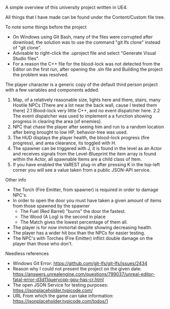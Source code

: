 A simple overview of this university project written in UE4.

All things that I have made can be found under the Content/Custom file tree.

To note some things before the project
* On Windows using Git Bash, many of the files were corrupted after download, the solution was to use the command "git lfs clone" instead of "git clone".
* Advisable to right-click the .uproject file and select "Generate Visual Studio files".
* For a reason the C++ file for the blood-lock was not detected from the Editor on the first run, after opening the .sln file and Building the project the problem was resolved.
	

The player character is a generic copy of the default third person project with a few variables and components added.

1. Map, of a relatively reasonable size, lights here and there, stairs, many Hostile NPCs (There are a lot near the back wall, cause I tested them there)
2.1 Blood-lock very little C++, and no event dispatcher here.
2.2 The event dispatcher was used to implement a a function showing progress in clearing the area (of enemies).
3. NPC that chase the player after seeing him and run to a random location after being brought to low HP, behavior-tree was used.
4. The HUD displays the player health, the blood-lock progress (fire progress), and area clearance, its toggled with H. 
5. The spawner can be triggered with J, it is found in the level as an Actor and receives signals from the Level-Blueprint
	the item array is found within the Actor, all spawnable Items are a child class of Item.
6. If you have enabled the VaREST plug-in after pressing K in the top-left corner you will see a value taken from a public JSON-API service.

Other info
* The Torch (Fire Emitter, from spawner) is required in order to damage NPC's.
* In order to open the door you must have taken a given amount of items from those spawned by the spawner
	* The Fuel (Red Barrel) "burns" the door the fastest.
	* The Wood (A Log) is the second in place
	* The Match gives the lowest percentage of them all.
* The player is for now immortal despite showing decreasing health.
* The player has a wider hit box than the NPCs for easier testing.
* The NPC's with Torches (Fire Emitter) inflict double damage on the player than those who don't.
	
Needless references
* Windows Git Error:	https://github.com/git-lfs/git-lfs/issues/2434
* Reason why I could not present the project on the given date:	https://answers.unrealengine.com/questions/799037/unreal-editor-fatal-error-d3d11querycpp-gpu-has-cr.html
* The open JSON Service for testing purposes: https://jsonplaceholder.typicode.com/
* URL From which the game can take information:	https://jsonplaceholder.typicode.com/todos/1
	